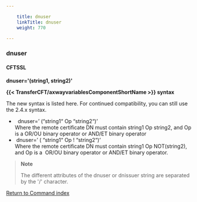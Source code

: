 ```yaml
---

    title: dnuser
    linkTitle: dnuser
    weight: 770

---
```

<span id="dnuser"></span>

### dnuser

#### CFTSSL

****dnuser='(string1, string2)'****

****{{< TransferCFT/axwayvariablesComponentShortName  >}} syntax****

The new syntax is listed here. For continued compatibility, you can still use
the 2.4.x syntax.

-  
    dnuser=’ (“string1“ Op “string2“)’  
    Where the remote certificate DN must contain string1 Op string2, and Op
    is a OR/OU binary operator or AND/ET binary operator
-  dnuser=’ ( “string1“ Op ! “string2“)’   
    Where the remote certificate DN must contain string1 Op NOT(string2), and
    Op is a  OR/OU binary operator or AND/ET binary operator.

> **Note**
>
> The different attributes of the dnuser or dnissuer string
> are separated by the '/' character.

[Return to Command index](../../)
